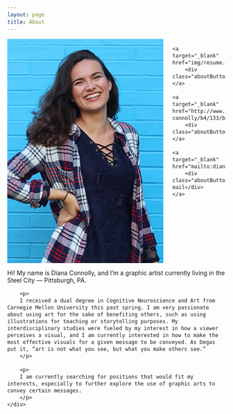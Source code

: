 ```yaml
---
layout: page
title: About
---
```


<div class="small-12 medium-4 columns">
    <img src="img/diana.jpg" style="width:100%">

    <a target="_blank" href="img/resume.pdf">
        <div class="aboutButton">Resume</div>
    </a>
    
    <a target="_blank" href="http://www.linkedin.com/pub/diana-connolly/b4/133/ba5/en">
        <div class="aboutButton">Linkedin</div>
    </a>
    
    <a target="_blank" href="mailto:dianaconnolly44@gmail.com">
        <div class="aboutButton">E-mail</div>
    </a>
</div>

<div class="small-12 medium-7 columns">
    <div class="bio">
        <p>
        Hi! My name is Diana Connolly, and I’m a graphic artist currently living in the Steel City — Pittsburgh, PA.
        </p>

        <p>
        I received a dual degree in Cognitive Neuroscience and Art from Carnegie Mellon University this past spring. I am very passionate about using art for the sake of benefiting others, such as using illustrations for teaching or storytelling purposes. My interdisciplinary studies were fueled by my interest in how a viewer perceives a visual, and I am currently interested in how to make the most effective visuals for a given message to be conveyed. As Degas put it, “art is not what you see, but what you make others see.”
        </p>

        <p>
        I am currently searching for positions that would fit my interests, especially to further explore the use of graphic arts to convey certain messages.
        </p>
    </div>
</div>


